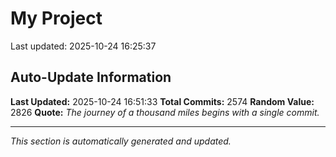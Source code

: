 # My Project


Last updated: 2025-10-24 16:25:37





















































































































































































































































































































































































































































































































































































































































































































































































































































































































































































































































































































































































































































































































































































































































































































































































































































































































































































































































































































































































































































































































































































































































































































































































































































































































































































































































































































































































































































































































































































































































































## Auto-Update Information

**Last Updated:** 2025-10-24 16:51:33
**Total Commits:** 2574
**Random Value:** 2826
**Quote:** _The journey of a thousand miles begins with a single commit._

---
_This section is automatically generated and updated._